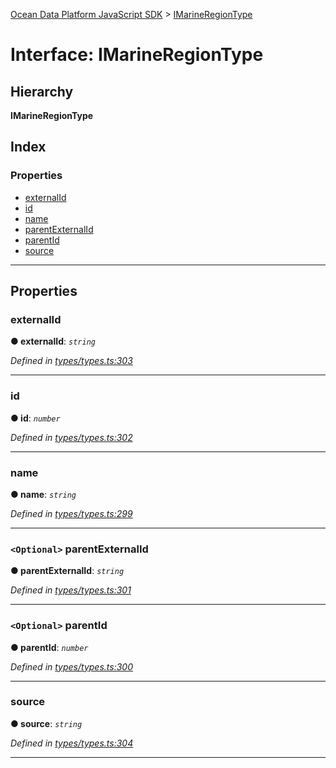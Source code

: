 [Ocean Data Platform JavaScript SDK](../README.md) > [IMarineRegionType](../interfaces/imarineregiontype.md)

# Interface: IMarineRegionType

## Hierarchy

**IMarineRegionType**

## Index

### Properties

* [externalId](imarineregiontype.md#externalid)
* [id](imarineregiontype.md#id)
* [name](imarineregiontype.md#name)
* [parentExternalId](imarineregiontype.md#parentexternalid)
* [parentId](imarineregiontype.md#parentid)
* [source](imarineregiontype.md#source)

---

## Properties

<a id="externalid"></a>

###  externalId

**● externalId**: *`string`*

*Defined in [types/types.ts:303](https://github.com/C4IROcean/ODP-sdk-js/blob/26e019a/source/types/types.ts#L303)*

___
<a id="id"></a>

###  id

**● id**: *`number`*

*Defined in [types/types.ts:302](https://github.com/C4IROcean/ODP-sdk-js/blob/26e019a/source/types/types.ts#L302)*

___
<a id="name"></a>

###  name

**● name**: *`string`*

*Defined in [types/types.ts:299](https://github.com/C4IROcean/ODP-sdk-js/blob/26e019a/source/types/types.ts#L299)*

___
<a id="parentexternalid"></a>

### `<Optional>` parentExternalId

**● parentExternalId**: *`string`*

*Defined in [types/types.ts:301](https://github.com/C4IROcean/ODP-sdk-js/blob/26e019a/source/types/types.ts#L301)*

___
<a id="parentid"></a>

### `<Optional>` parentId

**● parentId**: *`number`*

*Defined in [types/types.ts:300](https://github.com/C4IROcean/ODP-sdk-js/blob/26e019a/source/types/types.ts#L300)*

___
<a id="source"></a>

###  source

**● source**: *`string`*

*Defined in [types/types.ts:304](https://github.com/C4IROcean/ODP-sdk-js/blob/26e019a/source/types/types.ts#L304)*

___

